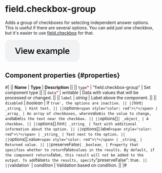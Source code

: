 # field.checkbox-group

Adds a group of checkboxes for selecting independent answer options. This is useful if there are several options. You can add just one checkbox, but it's easier to use [field.checkbox](field.checkbox.md) for that.

[![image](../_images/buttons/view-example.svg)](https://clck.ru/asSMB)

## Component properties {#properties}

#|
|| **Name** | **Type** | **Description** ||
|| `type`<span style="color: red">\*</span> | "field.checkbox-group" | Set component type ||
|| `data`<span style="color: red">\*</span> | _writable_ | Data with values that will be processed or changed. ||
|| `label` | _string_ | Label above the component. ||
|| `disabled` | _boolean_ | If `true', the options are inactive. || ||`hint`| _string_ | Hint text. || ||`options`<span style="color: red">\*</span> | _array_ | An array of checkboxes, where`value`is the value to change, and`label`is the text near the checkbox. || ||`options[]`| _object_ | A checkbox. || ||`options[].hint`| _string_ | Text with additional information about the option. || ||`options[].label`<span style="color: red">\*</span> | _string_ | Text next to the option. || ||`options[].value`<span style="color: red">\*</span> | _string_ | Returned value. || ||`preserveFalse`| _boolean_ | Property that specifies whether to return`false`values in the results. By default, if the component returns`false`, this result will not be added to the output. To add`false`to the results, specify`"preserveFalse": true`. || ||`validation` | _condition_ | Validation based on condition. ||
|#
